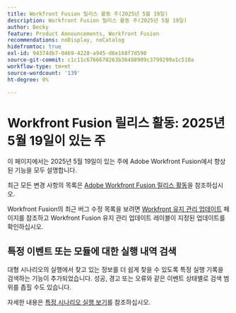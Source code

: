 ```yaml
---
title: Workfront Fusion 릴리스 활동 주(2025년 5월 19일)
description: Workfront Fusion 릴리스 활동 주(2025년 5월 19일)
author: Becky
feature: Product Announcements, Workfront Fusion
recommendations: noDisplay, noCatalog
hidefromtoc: true
exl-id: 94374db7-0469-4228-a945-d6e168f7d598
source-git-commit: c1c11c6766678263b36488909c3799299a1c510a
workflow-type: tm+mt
source-wordcount: '139'
ht-degree: 0%

---
```


# Workfront Fusion 릴리스 활동: 2025년 5월 19일이 있는 주

이 페이지에서는 2025년 5월 19일이 있는 주에 Adobe Workfront Fusion에서 향상된 기능을 모두 설명합니다.

최근 모든 변경 사항의 목록은 [Adobe Workfront Fusion 릴리스 활동](/help/workfront-fusion/fusion-product-releases/fusion-release-activity.md)을 참조하십시오.

Workfront Fusion의 최근 버그 수정 목록을 보려면 [Workfront 유지 관리 업데이트](https://experienceleague.adobe.com/ko/docs/workfront-known-issues/releases/current-updates) 페이지를 참조하고 Workfront Fusion 유지 관리 업데이트 레이블이 지정된 업데이트를 확인하십시오.

## 특정 이벤트 또는 모듈에 대한 실행 내역 검색

대형 시나리오의 실행에서 찾고 있는 정보를 더 쉽게 찾을 수 있도록 특정 실행 기록을 검색하는 기능이 추가되었습니다. 성공, 경고 또는 오류와 같은 이벤트 상태별로 검색 범위를 좁힐 수도 있습니다.

자세한 내용은 [특정 시나리오 실행 보기](/help/workfront-fusion/manage-scenarios/view-a-specific-scenario-execution.md)를 참조하십시오.
